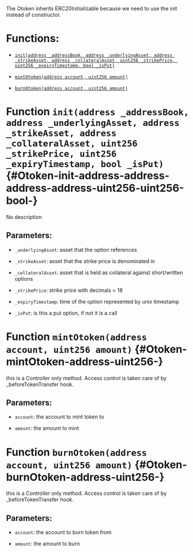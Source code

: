 The Otoken inherits ERC20Initializable because we need to use the init instead of constructor.

# Functions:

- [`init(address _addressBook, address _underlyingAsset, address _strikeAsset, address _collateralAsset, uint256 _strikePrice, uint256 _expiryTimestamp, bool _isPut)`](#Otoken-init-address-address-address-address-uint256-uint256-bool-)

- [`mintOtoken(address account, uint256 amount)`](#Otoken-mintOtoken-address-uint256-)

- [`burnOtoken(address account, uint256 amount)`](#Otoken-burnOtoken-address-uint256-)

# Function `init(address _addressBook, address _underlyingAsset, address _strikeAsset, address _collateralAsset, uint256 _strikePrice, uint256 _expiryTimestamp, bool _isPut)` {#Otoken-init-address-address-address-address-uint256-uint256-bool-}

No description

## Parameters:

- `_underlyingAsset`: asset that the option references

- `_strikeAsset`: asset that the strike price is denominated in

- `_collateralAsset`: asset that is held as collateral against short/written options

- `_strikePrice`: strike price with decimals = 18

- `_expiryTimestamp`: time of the option represented by unix timestamp

- `_isPut`: is this a put option, if not it is a call

# Function `mintOtoken(address account, uint256 amount)` {#Otoken-mintOtoken-address-uint256-}

this is a Controller only method. Access control is taken care of by _beforeTokenTransfer hook.

## Parameters:

- `account`: the account to mint token to

- `amount`: the amount to mint

# Function `burnOtoken(address account, uint256 amount)` {#Otoken-burnOtoken-address-uint256-}

this is a Controller only method. Access control is taken care of by _beforeTokenTransfer hook.

## Parameters:

- `account`: the account to burn token from

- `amount`: the amount to burn
